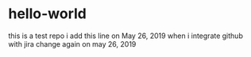 # hello-world
this is a test repo
i add this line on May 26, 2019 when i integrate github with jira
change again on may 26, 2019
